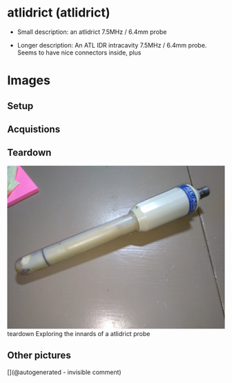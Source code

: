 # atlidrict (atlidrict)

* Small description: an atlidrict 7.5MHz / 6.4mm probe

* Longer description: An ATL IDR intracavity 7.5MHz / 6.4mm probe. Seems to have nice connectors inside, plus

# Images

## Setup 

## Acquistions 

## Teardown 

![](/include/images/atladrict/P_20180811_201229.jpg)
teardown
Exploring the innards of a atlidrict probe

## Other pictures 





[](@autogenerated - invisible comment)